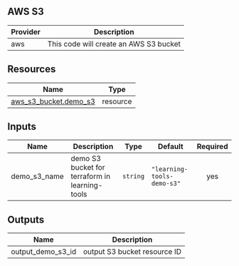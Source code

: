 ## AWS S3

| Provider | Description |
|------|---------|
| aws | This code will create an AWS S3 bucket |

## Resources

| Name | Type |
|------|------|
| [aws_s3_bucket.demo_s3](https://registry.terraform.io/providers/hashicorp/aws/latest/docs/resources/s3_bucket) | resource |

## Inputs

| Name | Description | Type | Default | Required |
|------|-------------|------|---------|:--------:|
| demo_s3_name | demo S3 bucket for terraform in learning-tools | `string` | `"learning-tools-demo-s3"` | yes |

## Outputs

| Name | Description |
|------|-------------|
| output_demo_s3_id | output S3 bucket resource ID |